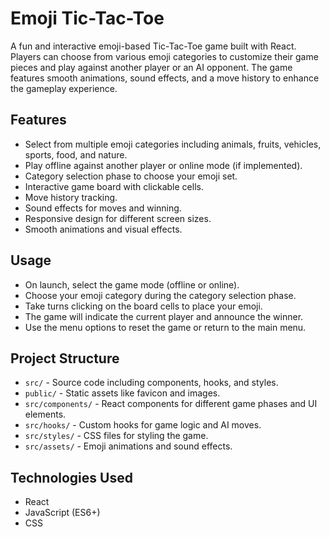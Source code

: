 # Emoji Tic-Tac-Toe

A fun and interactive emoji-based Tic-Tac-Toe game built with React. Players can choose from various emoji categories to customize their game pieces and play against another player or an AI opponent. The game features smooth animations, sound effects, and a move history to enhance the gameplay experience.

## Features

- Select from multiple emoji categories including animals, fruits, vehicles, sports, food, and nature.
- Play offline against another player or online mode (if implemented).
- Category selection phase to choose your emoji set.
- Interactive game board with clickable cells.
- Move history tracking.
- Sound effects for moves and winning.
- Responsive design for different screen sizes.
- Smooth animations and visual effects.

## Usage

- On launch, select the game mode (offline or online).
- Choose your emoji category during the category selection phase.
- Take turns clicking on the board cells to place your emoji.
- The game will indicate the current player and announce the winner.
- Use the menu options to reset the game or return to the main menu.

## Project Structure

- `src/` - Source code including components, hooks, and styles.
- `public/` - Static assets like favicon and images.
- `src/components/` - React components for different game phases and UI elements.
- `src/hooks/` - Custom hooks for game logic and AI moves.
- `src/styles/` - CSS files for styling the game.
- `src/assets/` - Emoji animations and sound effects.

## Technologies Used

- React
- JavaScript (ES6+)
- CSS

